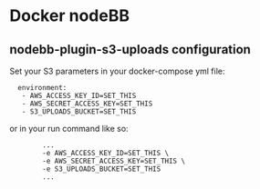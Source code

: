 Docker nodeBB
=====

nodebb-plugin-s3-uploads configuration
-----
Set your S3 parameters in your docker-compose yml file:
```
  environment:
   - AWS_ACCESS_KEY_ID=SET_THIS
   - AWS_SECRET_ACCESS_KEY=SET_THIS
   - S3_UPLOADS_BUCKET=SET_THIS
```
or in your run command like so:
```
        ...
        -e AWS_ACCESS_KEY_ID=SET_THIS \
        -e AWS_SECRET_ACCESS_KEY=SET_THIS \
        -e S3_UPLOADS_BUCKET=SET_THIS
        ...
```
